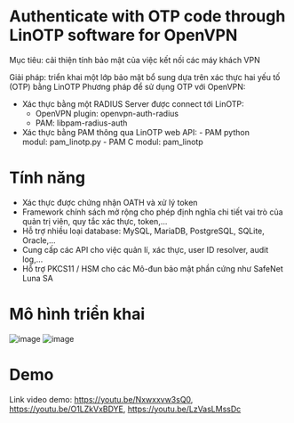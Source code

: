# Authenticate with OTP code through LinOTP software for OpenVPN
Mục tiêu: cải thiện tính bảo mật của việc kết nối các máy khách VPN

Giải pháp: triển khai một lớp bảo mật bổ sung dựa trên xác thực hai yếu tố (OTP) bằng LinOTP
Phương pháp để sử dụng OTP với OpenVPN:
- Xác thực bằng một RADIUS Server được connect tới LinOTP:
  - OpenVPN plugin: openvpn-auth-radius
  - PAM: libpam-radius-auth
- Xác thực bằng PAM thông qua LinOTP web API:
               -   PAM python modul: pam_linotp.py
               -   PAM C modul: pam_linotp
# Tính năng
- Xác thực được chứng nhận OATH và xử lý token
- Framework chính sách mở rộng cho phép định nghĩa chi tiết vai trò của quản trị viên, quy tắc xác thực, token,…
- Hỗ trợ nhiều loại database: MySQL, MariaDB, PostgreSQL, SQLite, Oracle,…
- Cung cấp các API cho việc quản lí, xác thực, user ID resolver, audit log,…
- Hỗ trợ PKCS11 / HSM cho các Mô-đun bảo mật phần cứng như SafeNet Luna SA
# Mô hình triển khai
![image](https://user-images.githubusercontent.com/93479388/184076305-713cb240-5a0b-4e04-af87-69d09707ca9b.png)
![image](https://user-images.githubusercontent.com/93479388/184076339-5fac649d-cd8f-4a71-babd-c4a3196526b8.png)

# Demo 
Link video demo: https://youtu.be/Nxwxxvw3sQ0, https://youtu.be/O1LZkVxBDYE, https://youtu.be/LzVasLMssDc

   

